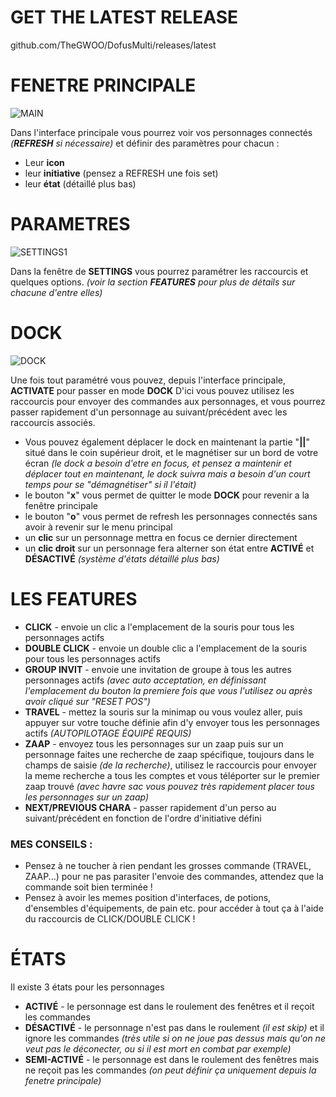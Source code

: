# GET THE LATEST RELEASE

github.com/TheGWOO/DofusMulti/releases/latest

# FENETRE PRINCIPALE

![MAIN](https://github.com/user-attachments/assets/65f98cd6-c596-41d6-9920-1640c1261ca3)

Dans l'interface principale vous pourrez voir vos personnages connectés *(**REFRESH** si nécessaire)* et définir des paramètres pour chacun :

  - Leur **icon**
  - leur **initiative** (pensez a REFRESH une fois set)
  - leur **état** (détaillé plus bas)

# PARAMETRES

![SETTINGS1](https://github.com/user-attachments/assets/cadc72b5-b45c-4554-bc60-3b2f89c6276f)

Dans la fenêtre de **SETTINGS** vous pourrez paramétrer les raccourcis et quelques options. *(voir la section **FEATURES** pour plus de détails sur chacune d'entre elles)*

# DOCK

![DOCK](https://github.com/user-attachments/assets/714b2104-63bc-4cd4-ad5f-73e244522ddf)

Une fois tout paramétré vous pouvez, depuis l'interface principale, **ACTIVATE** pour passer en mode **DOCK**
D'ici vous pouvez utilisez les raccourcis pour envoyer des commandes aux personnages, et vous pourrez passer rapidement d'un personnage au suivant/précédent avec les raccourcis associés.

  - Vous pouvez également déplacer le dock en maintenant la partie "**||**" situé dans le coin supérieur droit, et le magnétiser sur un bord de votre écran *(le dock a besoin d'etre en focus, et pensez a maintenir et déplacer tout en maintenant, le dock suivra mais a besoin d'un court temps pour se "démagnétiser" si il l'était)*
  - le bouton "**x**" vous permet de quitter le mode **DOCK** pour revenir a la fenêtre principale
  - le bouton "**o**" vous permet de refresh les personnages connectés sans avoir à revenir sur le menu principal
  - un **clic** sur un personnage mettra en focus ce dernier directement
  - un **clic droit** sur un personnage fera alterner son état entre **ACTIVÉ** et **DÉSACTIVÉ** *(système d'états détaillé plus bas)*

# LES FEATURES

  - **CLICK** - envoie un clic a l'emplacement de la souris pour tous les personnages actifs
  - **DOUBLE CLICK** - envoie un double clic a l'emplacement de la souris pour tous les personnages actifs
  - **GROUP INVIT** - envoie une invitation de groupe à tous les autres personnages actifs *(avec auto acceptation, en définissant l'emplacement du bouton la premiere fois que vous l'utilisez ou après avoir cliqué sur "RESET POS")*
  - **TRAVEL** - mettez la souris sur la minimap ou vous voulez aller, puis appuyer sur votre touche définie afin d'y envoyer tous les personnages actifs *(AUTOPILOTAGE ÉQUIPÉ REQUIS)*
  - **ZAAP** - envoyez tous les personnages sur un zaap puis sur un personnage faites une recherche de zaap spécifique, toujours dans le champs de saisie *(de la recherche)*, utilisez le raccourcis pour envoyer la meme recherche a tous les comptes et vous téléporter sur le premier zaap trouvé *(avec havre sac vous pouvez très rapidement placer tous les personnages sur un zaap)*
  - **NEXT/PREVIOUS CHARA** - passer rapidement d'un perso au suivant/précédent en fonction de l'ordre d'initiative défini

### MES CONSEILS :
  - Pensez à ne toucher à rien pendant les grosses commande (TRAVEL, ZAAP...) pour ne pas parasiter l'envoie des commandes, attendez que la commande soit bien terminée !
  - Pensez à avoir les memes position d'interfaces, de potions, d'ensembles d'équipements, de pain etc. pour accéder à tout ça à l'aide du raccourcis de CLICK/DOUBLE CLICK !

# ÉTATS

Il existe 3 états pour les personnages

  - **ACTIVÉ** - le personnage est dans le roulement des fenêtres et il reçoit les commandes
  - **DÉSACTIVÉ**  - le personnage n'est pas dans le roulement *(il est skip)* et il ignore les commandes *(très utile si on ne joue pas dessus mais qu'on ne veut pas le déconecter, ou si il est mort en combat par exemple)*
  - **SEMI-ACTIVÉ** - le personnage est dans le roulement des fenêtres mais ne reçoit pas les commandes *(on peut définir ça uniquement depuis la fenetre principale)*
